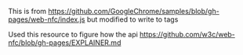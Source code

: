 This is from https://github.com/GoogleChrome/samples/blob/gh-pages/web-nfc/index.js but modified to write to tags

Used this resource to figure how the api https://github.com/w3c/web-nfc/blob/gh-pages/EXPLAINER.md


